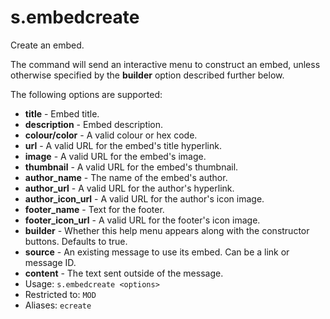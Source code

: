 # s.embedcreate
Create an embed.<br/>

The command will send an interactive menu to construct an embed, unless otherwise specified by the **builder** option described further below.<br/>

The following options are supported:<br/>
- **title** - Embed title.<br/>
- **description** - Embed description.<br/>
- **colour/color** - A valid colour or hex code.<br/>
- **url** - A valid URL for the embed's title hyperlink.<br/>
- **image** - A valid URL for the embed's image.<br/>
- **thumbnail** - A valid URL for the embed's thumbnail.<br/>
- **author_name** - The name of the embed's author.<br/>
- **author_url** - A valid URL for the author's hyperlink. <br/>
- **author_icon_url** - A valid URL for the author's icon image.<br/>
- **footer_name** - Text for the footer.<br/>
- **footer_icon_url** - A valid URL for the footer's icon image.<br/>
- **builder** - Whether this help menu appears along with the constructor buttons. Defaults to true.<br/>
- **source** - An existing message to use its embed. Can be a link or message ID.<br/>
- **content** - The text sent outside of the message.<br/>
 - Usage: `s.embedcreate <options>`
 - Restricted to: `MOD`
 - Aliases: `ecreate`
